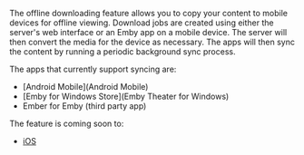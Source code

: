 The offline downloading feature allows you to copy your content to mobile devices for offline viewing. Download jobs are created using either the server's web interface or an Emby app on a mobile device. The server will then convert the media for the device as necessary. The apps will then sync the content by running a periodic background sync process.

The apps that currently support syncing are:

* [Android Mobile](Android Mobile)
* [Emby for Windows Store](Emby Theater for Windows)
* Ember for Emby (third party app)

The feature is coming soon to:

* [iOS](iOS)
